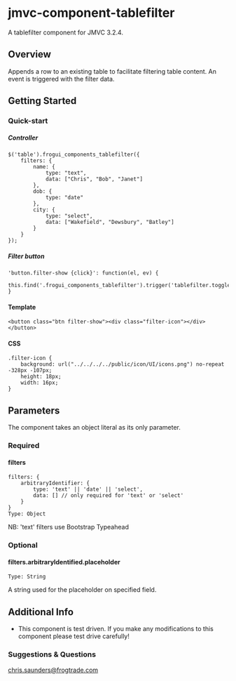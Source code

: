 jmvc-component-tablefilter
===============================

A tablefilter component for JMVC 3.2.4.

## Overview
Appends a row to an existing table to facilitate filtering table content. An event is triggered with the filter data.

## Getting Started
### Quick-start
##### Controller
    $('table').frogui_components_tablefilter({
        filters: {
            name: {
                type: "text",
                data: ["Chris", "Bob", "Janet"]
            },
            dob: {
                type: "date"
            },
            city: {
                type: "select",
                data: ["Wakefield", "Dewsbury", "Batley"]
            }
        }
    });

##### Filter button

    'button.filter-show {click}': function(el, ev) {
        this.find('.frogui_components_tablefilter').trigger('tablefilter.toggleVisibility');
    }

#### Template
    <button class="btn filter-show"><div class="filter-icon"></div></button>

#### CSS

    .filter-icon {
        background: url("../../../../public/icon/UI/icons.png") no-repeat -328px -107px;
        height: 18px;
        width: 16px;
    }

## Parameters
The component takes an object literal as its only parameter.
### Required
#### filters
    filters: {
        arbitraryIdentifier: {
            type: 'text' || 'date' || 'select',
            data: [] // only required for 'text' or 'select'
        }
    } 
    Type: Object
NB: 'text' filters use Bootstrap Typeahead
### Optional
#### filters.arbitraryIdentified.placeholder
    Type: String
A string used for the placeholder on specified field.

## Additional Info
- This component is test driven. If you make any modifications to this component please test drive carefully!

### Suggestions & Questions
chris.saunders@frogtrade.com
